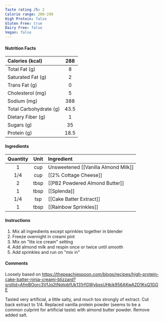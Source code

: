 ```yaml
---
Taste rating /5: 2
Calorie range: 200-299
High Protein: false
Gluten Free: true
Dairy Free: false
Vegan: false
---
```

#### Nutrition Facts
| Calories (kcal) | 288 |
| :-- | :--: |
| Total Fat (g) | 8 |
| Saturated Fat (g) | 2 |
| Trans Fat (g) | 0 |
| Cholesterol (mg) | 5 |
| Sodium (mg) | 388 |
| Total Carbohydrate (g) | 43.5 |
| Dietary Fiber (g) | 1 |
| Sugars (g) | 35 |
| Protein (g) | 18.5 |
#### Ingredients
| Quantity | Unit | Ingredient |
| :--: | :--: | :--- |
| 1 | cup | Unsweetened [[Vanilla Almond Milk]] |
| 1/4 | cup | [[2% Cottage Cheese]] |
| 2 | tbsp | [[PB2 Powdered Almond Butter]] |
| 1 | tbsp | [[Splenda]] |
| 1/4 | tsp | [[Cake Batter Extract]] |
| 1 | tbsp | [[Rainbow Sprinkles]] |
#### Instructions

1. Mix all ingredients except sprinkles together in blender
2. Freeze overnight in creami pint
3. Mix on "lite ice cream" setting
4. Add almond milk and respin once or twice until smooth
5. Add sprinkles and run on "mix in"

#### Comments

Loosely based on https://thepeachiespoon.com/blogs/recipes/high-protein-cake-batter-ninja-creami-blizzard?srsltid=AfmBOorc3VfJq2tNqtpbfUk131rfGWybxsUHkik956AKwA2D1KsQ1GGE

Tasted very artificial, a little salty, and much too strongly of extract. Cut back extract to 1/4. Replaced vanilla protein powder (seems to be a common culprint for artificial taste) with almond butter powder. Remove added salt.